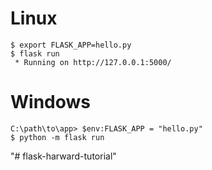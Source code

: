 # Linux
```
$ export FLASK_APP=hello.py
$ flask run
 * Running on http://127.0.0.1:5000/
```

# Windows
```
C:\path\to\app> $env:FLASK_APP = "hello.py"
$ python -m flask run
```
"# flask-harward-tutorial" 
